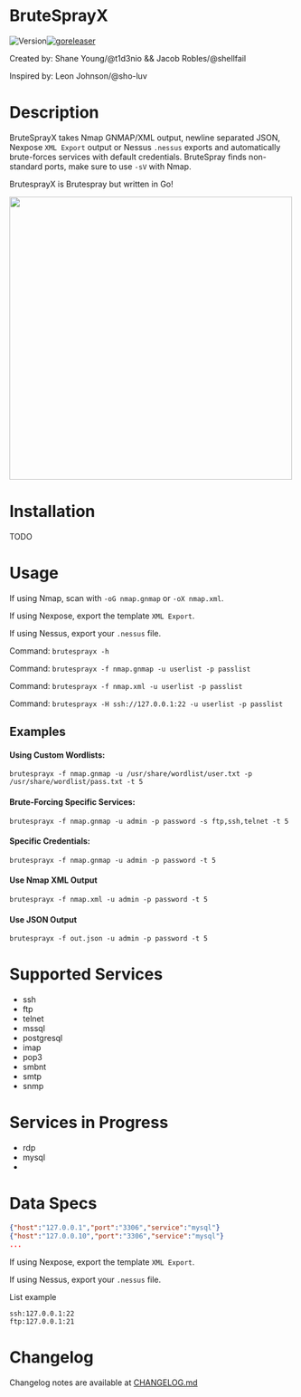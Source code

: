 # BruteSprayX

![Version](https://img.shields.io/badge/Version-2.0-red)[![goreleaser](https://github.com/x90skysn3k/brutesprayx/actions/workflows/release.yml/badge.svg)](https://github.com/x90skysn3k/brutesprayx/actions/workflows/release.yml)

Created by: Shane Young/@t1d3nio && Jacob Robles/@shellfail 

Inspired by: Leon Johnson/@sho-luv

# Description
BruteSprayX takes Nmap GNMAP/XML output, newline separated JSON, Nexpose `XML Export` output or Nessus `.nessus` exports and automatically brute-forces services with default credentials. BruteSpray finds non-standard ports, make sure to use `-sV` with Nmap.

BrutesprayX is Brutespray but written in Go!

<img src="https://i.imgur.com/ZTS5be9.png" width="500">

# Installation

TODO

# Usage

If using Nmap, scan with ```-oG nmap.gnmap``` or ```-oX nmap.xml```.

If using Nexpose, export the template `XML Export`. 

If using Nessus, export your `.nessus` file.

Command: ```brutesprayx -h```

Command: ```brutesprayx -f nmap.gnmap -u userlist -p passlist```

Command: ```brutesprayx -f nmap.xml -u userlist -p passlist```

Command: ```brutesprayx -H ssh://127.0.0.1:22 -u userlist -p passlist```


## Examples

#### Using Custom Wordlists:

```brutesprayx -f nmap.gnmap -u /usr/share/wordlist/user.txt -p /usr/share/wordlist/pass.txt -t 5 ```

#### Brute-Forcing Specific Services:

```brutesprayx -f nmap.gnmap -u admin -p password -s ftp,ssh,telnet -t 5 ```

#### Specific Credentials:
   
```brutesprayx -f nmap.gnmap -u admin -p password -t 5 ```

#### Use Nmap XML Output

```brutesprayx -f nmap.xml -u admin -p password -t 5 ```

#### Use JSON Output

```brutesprayx -f out.json -u admin -p password -t 5 ```

# Supported Services

* ssh
* ftp
* telnet
* mssql
* postgresql
* imap
* pop3
* smbnt
* smtp
* snmp

# Services in Progress

* rdp
* mysql
* 

# Data Specs
```json
{"host":"127.0.0.1","port":"3306","service":"mysql"}
{"host":"127.0.0.10","port":"3306","service":"mysql"}
...
```
If using Nexpose, export the template `XML Export`. 

If using Nessus, export your `.nessus` file.

List example
```
ssh:127.0.0.1:22
ftp:127.0.0.1:21
```

# Changelog
Changelog notes are available at [CHANGELOG.md](https://github.com/x90skysn3k/brutesprayx/blob/master/CHANGELOG.md)
